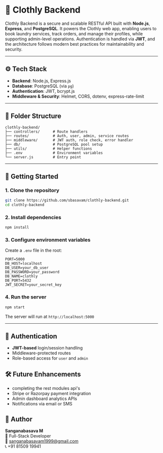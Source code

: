 # 🧼 Clothly Backend

Clothly Backend is a secure and scalable RESTful API built with **Node.js**, **Express**, and **PostgreSQL**. It powers the Clothly web app, enabling users to book laundry services, track orders, and manage their profiles, while supporting admin-level operations. Authentication is handled via **JWT**, and the architecture follows modern best practices for maintainability and security.

---

## ⚙️ Tech Stack

- **Backend**: Node.js, Express.js
- **Database**: PostgreSQL (via `pg`)
- **Authentication**: JWT, bcrypt.js
- **Middleware & Security**: Helmet, CORS, dotenv, express-rate-limit

---

## 📁 Folder Structure

```
clothly-backend/
├── controllers/      # Route handlers
├── routes/           # Auth, user, admin, service routes
├── middleware/       # JWT auth, role check, error handler
├── db/               # PostgreSQL pool setup
├── utils/            # Helper functions
├── .env              # Environment variables
└── server.js         # Entry point
```

---

## 🚀 Getting Started

### 1. Clone the repository

```bash
git clone https://github.com/sbasavam/clothly-backend.git
cd clothly-backend
```

### 2. Install dependencies

```bash
npm install
```

### 3. Configure environment variables

Create a `.env` file in the root:

```env
PORT=5000
DB_HOST=localhost
DB_USER=your_db_user
DB_PASSWORD=your_password
DB_NAME=clothly
DB_PORT=5432
JWT_SECRET=your_secret_key
```

### 4. Run the server

```bash
npm start
```

The server will run at `http://localhost:5000`

---

## 🔐 Authentication

- **JWT-based** login/session handling
- Middleware-protected routes
- Role-based access for `user` and `admin`


## 🛠️ Future Enhancements
- completing the rest modules api's
- Stripe or Razorpay payment integration  
- Admin dashboard analytics APIs  
- Notifications via email or SMS


## 👤 Author

**Sanganabasava M**  
💼 Full-Stack Developer  
📧 sanganabasavam1999@gmail.com  
📞 +91 81509 19941
